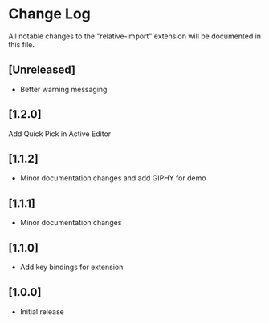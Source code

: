 # Change Log
All notable changes to the "relative-import" extension will be documented in this file.

## [Unreleased]
- Better warning messaging

## [1.2.0]
Add Quick Pick in Active Editor

## [1.1.2]
- Minor documentation changes and add GIPHY for demo

## [1.1.1]
- Minor documentation changes

## [1.1.0]
- Add key bindings for extension

## [1.0.0]
- Initial release